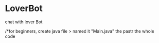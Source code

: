 # LoverBot
chat with lover Bot

/*for beginners, create java file > named it "Main.java" the pastr the whole code
